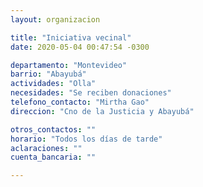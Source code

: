 ```yaml
---
layout: organizacion

title: "Iniciativa vecinal"
date: 2020-05-04 00:47:54 -0300

departamento: "Montevideo"
barrio: "Abayubá"
actividades: "Olla"
necesidades: "Se reciben donaciones"
telefono_contacto: "Mirtha Gao"
direccion: "Cno de la Justicia y Abayubá"

otros_contactos: ""
horario: "Todos los días de tarde"
aclaraciones: ""
cuenta_bancaria: ""

---
```

